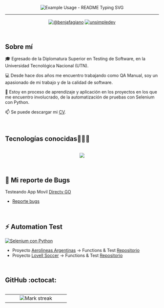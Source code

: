 <!--Título con movimiento-->
<p align="center">
  <img src="https://readme-typing-svg.demolab.com?font=Fira+Code&pause=1000&color=F744E1&center=true&vCenter=true&width=435&lines=Benjam%C3%ADn+Fagiano;QA+Manual+y+Automation" 
       alt="Example Usage - README Typing SVG">
  </p>


---
<!-- Redes sociales-->

<p align="center">
 <a href="https://www.youtube.com/channel/UCztNdsov4I7D67AxJHyVBZg" target="blank"><img align="center" src="https://img.shields.io/badge/YouTube-FF0000?style=for-the-badge&logo=youtube&logoColor=white" alt="@benjafagiano"  /></a>
 <a href="https://www.linkedin.com/in/benjaminfagiano/" target="blank"><img align="center" src="https://img.shields.io/badge/LinkedIn-0077B5?style=for-the-badge&logo=linkedin&logoColor=white" alt="unsimpledev"/></a>
  </p>
<br>


<h2>Sobre mí</h2> 
<p align="left">

🎓 Egresado de la Diplomatura Superior en Testing de Software, en la Universidad Tecnológica Nacional (UTN).

💻 Desde hace dos años me encuentro trabajando como QA Manual, soy un apasionado de mi trabajo y de la calidad de software.

📝 Estoy en proceso de aprendizaje y aplicación en los proyectos en los que me encuentro involucrado, de la automatización de pruebas con Selenium con Python.

📫 Se puede descargar mi [CV](https://drive.google.com/file/d/1qsfmpV_-CDevqqzmyBfzim8QSHsDz-gu/view?usp=drive_link).
   </p>
 <br>

<h2 >Tecnologías conocidas👨🏻‍💻</h2>

<!--tech stack icons-->
<p align="center">
  <br>
  <a href="https://skillicons.dev" target="_blank">
    <img src="https://skillicons.dev/icons?i=androidstudio,apple,bitbucket,docker,github,mysql,postman,pycharm,py,selenium,vscode,linux,windows,gmail,&perline=7" />
  </a>
</p>
<br>
<!-------------------------->



<h2> 🐞 Mi reporte de Bugs </h2>
<p align="left">

  Testeando App Movil [Directv GO](https://www.directvgo.com/ar/home)
  
  - [Reporte bugs](https://docs.google.com/spreadsheets/d/1MmPeXWwsGxTRV54xnryxqAOSuD36d1Hnqs4jhMmFFBA/edit?usp=sharing)
   
  </p>
<br>
   
<h2>⚡ Automation Test </h2> 

<p align="left">

[![Selenium con Python](https://skillicons.dev/icons?i=selenium,py)](https://skillicons.dev)  

  - Proyecto [Aerolineas Argentinas](https://www.aerolineas.com.ar/)  -> Functions & Test [Repositorio](https://github.com/BenjaFagiano/automatizacion-aerolineas-python)
  - Proyecto [Lovell Soccer](https://www.lovellsoccer.uk/) -> Functions & Test [Repositorio](https://github.com/BenjaFagiano/lovellSoccer)

  </p>
<br>


<h2>GitHub :octocat:</h2>
<!--- stats (start) -->
<p align="center">
  <!--- stats (start) -->
<table align="left">
<tr border="none">
<td width="60%" align="center">
 
  <img  title="🔥 Get streak stats for your profile at git.io/streak-stats" alt="Mark streak" src="http://github-readme-streak-stats.herokuapp.com?user=benjafagiano&theme=cobalt&hide_border=false" /> 
</td>
  <!--- stats (end) -->

  


